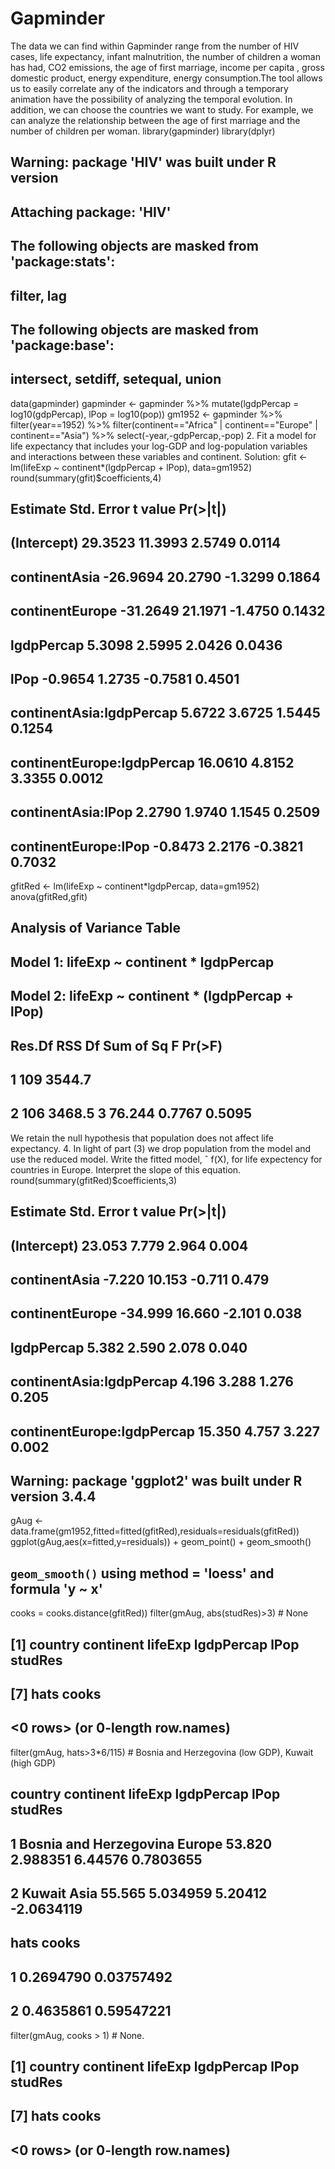 # Gapminder
The data we can find within Gapminder range from the number of HIV cases, life expectancy, infant malnutrition, the number of children a woman has had, CO2 emissions, the age of first marriage, income per capita , gross domestic product, energy expenditure, energy consumption.The tool allows us to easily correlate any of the indicators and through a temporary animation have the possibility of analyzing the temporal evolution. In addition, we can choose the countries we want to study. For example, we can analyze the relationship between the age of first marriage and the number of children per woman.
library(gapminder)
library(dplyr)
## Warning: package 'HIV' was built under R version
##
## Attaching package: 'HIV'
## The following objects are masked from 'package:stats':
##
## filter, lag
## The following objects are masked from 'package:base':
##
## intersect, setdiff, setequal, union
data(gapminder)
gapminder <-
gapminder %>% mutate(lgdpPercap = log10(gdpPercap),
lPop = log10(pop))
gm1952 <- gapminder %>% filter(year==1952) %>%
filter(continent=="Africa" | continent=="Europe" | continent=="Asia") %>%
select(-year,-gdpPercap,-pop)
2. Fit a model for life expectancy that includes your log-GDP and log-population variables and interactions
between these variables and continent.
Solution:
gfit <- lm(lifeExp ~ continent*(lgdpPercap + lPop), data=gm1952)
round(summary(gfit)$coefficients,4)
## Estimate Std. Error t value Pr(>|t|)
## (Intercept) 29.3523 11.3993 2.5749 0.0114
## continentAsia -26.9694 20.2790 -1.3299 0.1864
## continentEurope -31.2649 21.1971 -1.4750 0.1432
## lgdpPercap 5.3098 2.5995 2.0426 0.0436
## lPop -0.9654 1.2735 -0.7581 0.4501
## continentAsia:lgdpPercap 5.6722 3.6725 1.5445 0.1254
## continentEurope:lgdpPercap 16.0610 4.8152 3.3355 0.0012
## continentAsia:lPop 2.2790 1.9740 1.1545 0.2509
## continentEurope:lPop -0.8473 2.2176 -0.3821 0.7032
gfitRed <- lm(lifeExp ~ continent*lgdpPercap, data=gm1952)
anova(gfitRed,gfit)
## Analysis of Variance Table
##
## Model 1: lifeExp ~ continent * lgdpPercap
## Model 2: lifeExp ~ continent * (lgdpPercap + lPop)
## Res.Df RSS Df Sum of Sq F Pr(>F)
## 1 109 3544.7
## 2 106 3468.5 3 76.244 0.7767 0.5095
We retain the null hypothesis that population does not affect life expectancy.
4. In light of part (3) we drop population from the model and use the reduced model. Write the fitted
model, ˆ f(X), for life expectency for countries in Europe. Interpret the slope of this equation.
round(summary(gfitRed)$coefficients,3)
## Estimate Std. Error t value Pr(>|t|)
## (Intercept) 23.053 7.779 2.964 0.004
## continentAsia -7.220 10.153 -0.711 0.479
## continentEurope -34.999 16.660 -2.101 0.038
## lgdpPercap 5.382 2.590 2.078 0.040
## continentAsia:lgdpPercap 4.196 3.288 1.276 0.205
## continentEurope:lgdpPercap 15.350 4.757 3.227 0.002
## Warning: package 'ggplot2' was built under R version 3.4.4
gAug <- data.frame(gm1952,fitted=fitted(gfitRed),residuals=residuals(gfitRed))
ggplot(gAug,aes(x=fitted,y=residuals)) +
geom_point() + geom_smooth()
## `geom_smooth()` using method = 'loess' and formula 'y ~ x'
cooks = cooks.distance(gfitRed))
filter(gmAug, abs(studRes)>3) # None
## [1] country continent lifeExp lgdpPercap lPop studRes
## [7] hats cooks
## <0 rows> (or 0-length row.names)
filter(gmAug, hats>3*6/115) # Bosnia and Herzegovina (low GDP), Kuwait (high GDP)
## country continent lifeExp lgdpPercap lPop studRes
## 1 Bosnia and Herzegovina Europe 53.820 2.988351 6.44576 0.7803655
## 2 Kuwait Asia 55.565 5.034959 5.20412 -2.0634119
## hats cooks
## 1 0.2694790 0.03757492
## 2 0.4635861 0.59547221
filter(gmAug, cooks > 1) # None.
## [1] country continent lifeExp lgdpPercap lPop studRes
## [7] hats cooks
## <0 rows> (or 0-length row.names)
